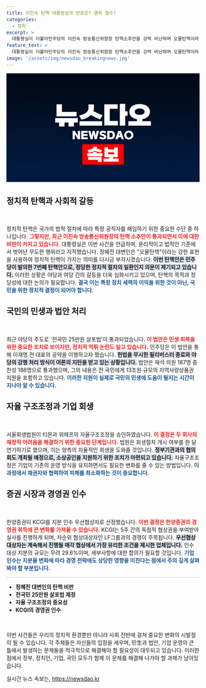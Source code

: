 ```yaml
---
title: 이진숙 탄핵 대통령실의 반응은? 클릭 필수!
categories:
  - 정치
excerpt: >
  대통령실이 더불어민주당의 이진숙 방송통신위원장 탄핵소추안을 강력 비난하며 오물탄핵이라 평가. 민주당은 25만원 살포법과 함께 본회의에서 야당 주도로 법안을 강행 처리했다. 클릭하면 더 많은 정치적 충돌의 전말을 확인하세요!
feature_text: >
  대통령실이 더불어민주당의 이진숙 방송통신위원장 탄핵소추안을 강력 비난하며 오물탄핵이라 평가. 민주당은 25만원 살포법과 함께 본회의에서 야당 주도로 법안을 강행 처리했다. 클릭하면 더 많은 정치적 충돌의 전말을 확인하세요!
image: '/assets/img/newsdao_breakingnews.jpg'
---
```


<p><img src="/assets/img/newsdao_breakingnews.jpg" alt="implanttips 속보" /></p>

<h2 data-ke-size="size26">정치적 탄핵과 사회적 갈등</h2>

<p data-ke-size="size16">&nbsp;</p>  

<p>정치적 탄핵은 국가의 법적 절차에 따라 특정 공직자를 해임하기 위한 중요한 수단 중 하나입니다. <b><span style="color: #ee2323;">그렇지만, 최근 이진숙 방송통신위원장의 탄핵 소추안이 통과되면서 이에 대한 비판이 커지고 있습니다.</span></b> 대통령실은 이번 사건을 언급하며, 윤리적이고 법적인 기준에서 벗어난 무도한 행위라고 지적했습니다. 정혜전 대변인은 "오물탄핵"이라는 강한 표현을 사용하여 정치적 탄핵이 가지는 의미를 다시금 부각시켰습니다. <b><span style="background-color: #21538527;">이번 탄핵안은 민주당이 발의한 7번째 탄핵안으로, 정당한 정치적 절차의 일환인지 의문이 제기되고 있습니다.</span></b> 이러한 상황은 야당과 여당 간의 갈등을 더욱 심화시키고 있으며, 탄핵의 목적과 정당성에 대한 논의가 필요합니다. <b><span style="color: #1a5490;">결국 이는 특정 정치 세력의 이익을 위한 것이 아닌, 국민을 위한 정치적 결정이 되어야 합니다.</span></b></p>

<h2 data-ke-size="size26">국민의 민생과 법안 처리</h2>

<p data-ke-size="size16">&nbsp;</p>  

<p>최근 야당의 주도로 '전국민 25만원 살포법'이 통과되었습니다. <b><span style="color: #ee2323;">이 법안은 민생 회복을 위한 중요한 조치로 보이지만, 정치적 먹튀 논란도 일고 있습니다.</span></b> 민주당은 이 법안을 통해 이재명 전 대표의 공약을 이행하고자 했습니다. <b><span style="background-color: #21538527;">헌법을 무시한 필리버스터 종료와 야당의 강행 처리 방식이 여론의 지탄을 받고 있는 상황입니다.</span></b> 법안은 재석 의원 187명 중 찬성 186명으로 통과했으며, 그의 내용은 전 국민에게 13조원 규모의 지역사랑상품권 지원을 포함하고 있습니다. <b><span style="color: #1a5490;">이러한 지원이 실제로 국민의 민생에 도움이 될지는 시간이 지나야 알 수 있습니다.</span></b></p>

<h2 data-ke-size="size26">자율 구조조정과 기업 회생</h2>

<p data-ke-size="size16">&nbsp;</p>  

<p>서울회생법원이 티몬과 위메프의 자율구조조정을 승인하였습니다. <b><span style="color: #ee2323;">이 결정은 두 회사의 재정적 어려움을 해결하기 위한 중요한 단계입니다.</span></b> 법원은 회생절차 개시 여부를 한 달 연기하기로 했으며, 이는 양측의 자율적인 회생을 도와줄 것입니다. <b><span style="background-color: #21538527;">정부기관과의 협의회도 개최될 예정으로, 소상공인을 지원하기 위한 조치가 마련되고 있습니다.</span></b> 자율구조조정은 기업이 기존의 운영 방식을 유지하면서도 필요한 변화를 줄 수 있는 방법입니다. <b><span style="color: #1a5490;">이 과정에서 채권자와 협력하여 피해를 최소화하는 것이 중요합니다.</span></b></p>

<h2 data-ke-size="size26">증권 시장과 경영권 인수</h2>

<p data-ke-size="size16">&nbsp;</p>  

<p>한양증권이 KCGI를 지분 인수 우선협상자로 선정했습니다. <b><span style="color: #ee2323;">이번 결정은 한양증권의 경영권 취득에 큰 변화를 가져올 수 있습니다.</span></b> KCGI는 5주 간의 독점적 협상권을 부여받아 실사를 진행하게 되며, 차순위 협상대상자인 LF그룹과의 경쟁이 주목됩니다. <b><span style="background-color: #21538527;">우선협상대상자는 계속해서 진행될 매각 협상에서 가장 유리한 조건을 제시한 업체입니다.</span></b> 인수 대상 지분의 규모는 무려 29.6%이며, 세부사항에 대한 합의가 필요할 것입니다. <b><span style="color: #1a5490;">기업 인수는 지분율 변화에 따라 경영 전략에도 상당한 영향을 미친다는 점에서 주의 깊게 살펴봐야 할 부분입니다.</span></b></p>

<hr style="height: 1px; background-color: #cccccc; border: none;"/>  

<ul>
  <li><b>정혜전 대변인의 탄핵 비판</b></li>
  <li><b>전국민 25만원 살포법 제정</b></li>
  <li><b>자율 구조조정의 중요성</b></li>
  <li><b>KCGI의 경영권 인수</b></li>
</ul>

<p data-ke-size="size16">&nbsp;</p>  

<p>이번 사건들은 우리의 정치적 환경뿐만 아니라 사회 전반에 걸쳐 중요한 변화의 시발점이 될 수 있습니다. 각 주체들은 자신들의 입장을 세우며, 민生과 법안, 기업 운영의 큰 틀에서 발생하는 문제들을 적극적으로 해결해야 할 필요성이 대두되고 있습니다. 이러한 점에서 정부, 정치인, 기업, 국민 모두가 함께 이 문제를 해결해 나가야 할 과제가 남아있습니다.</p>
실시간 뉴스 속보는, <a href="https://newsdao.kr" rel="dofollow">https://newsdao.kr</a>


